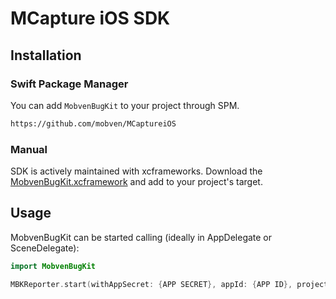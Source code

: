 # MCapture iOS SDK

## Installation
### Swift Package Manager
You can add `MobvenBugKit` to your project through SPM.
```bash
https://github.com/mobven/MCaptureiOS
```
### Manual
SDK is actively maintained with xcframeworks. Download the [MobvenBugKit.xcframework](https://storage.googleapis.com/mobven/iOS/Capture/2.0.2/MobvenBugKit.xcframework.zip) and add to your project's target.

## Usage
MobvenBugKit can be started calling (ideally in AppDelegate or SceneDelegate):
```swift
import MobvenBugKit

MBKReporter.start(withAppSecret: {APP SECRET}, appId: {APP ID}, projectId: {PROJECT ID}, for: [.shake, .screenshot])
```
